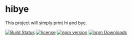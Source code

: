 # hibye

This project will simply print hi and bye.

[![Build Status](https://github.com/yusufshakeel/hibye/actions/workflows/ci.yml/badge.svg)](https://github.com/yusufshakeel/hibye/actions/workflows/ci.yml)
[![license](https://img.shields.io/badge/license-MIT-blue.svg)](https://github.com/yusufshakeel/hibye)
[![npm version](https://img.shields.io/badge/npm-0.1.0-blue.svg)](https://www.npmjs.com/package/hibye)
[![npm Downloads](https://img.shields.io/npm/dm/hibye.svg)](https://www.npmjs.com/package/hibye)


